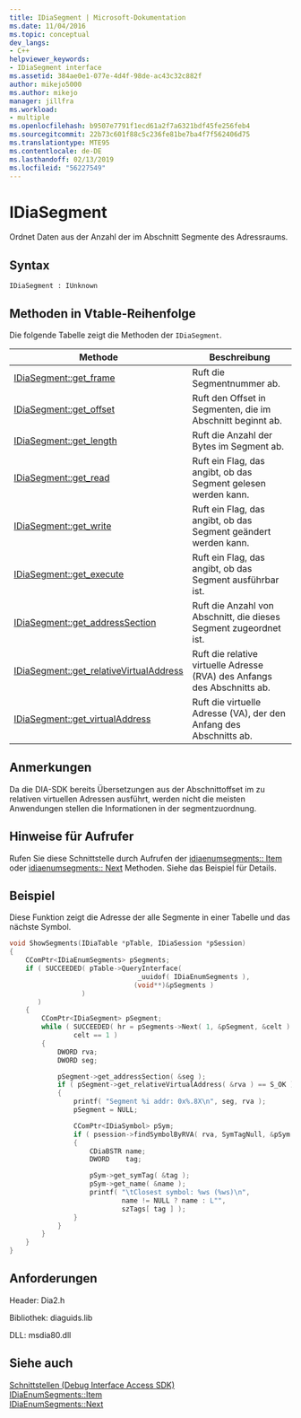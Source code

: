 ```yaml
---
title: IDiaSegment | Microsoft-Dokumentation
ms.date: 11/04/2016
ms.topic: conceptual
dev_langs:
- C++
helpviewer_keywords:
- IDiaSegment interface
ms.assetid: 384ae0e1-077e-4d4f-98de-ac43c32c882f
author: mikejo5000
ms.author: mikejo
manager: jillfra
ms.workload:
- multiple
ms.openlocfilehash: b9507e7791f1ecd61a2f7a6321bdf45fe256feb4
ms.sourcegitcommit: 22b73c601f88c5c236fe81be7ba4f7f562406d75
ms.translationtype: MTE95
ms.contentlocale: de-DE
ms.lasthandoff: 02/13/2019
ms.locfileid: "56227549"
---
```

# <a name="idiasegment"></a>IDiaSegment
Ordnet Daten aus der Anzahl der im Abschnitt Segmente des Adressraums.

## <a name="syntax"></a>Syntax

```
IDiaSegment : IUnknown
```

## <a name="methods-in-vtable-order"></a>Methoden in Vtable-Reihenfolge
Die folgende Tabelle zeigt die Methoden der `IDiaSegment`.

|Methode|Beschreibung|
|------------|-----------------|
|[IDiaSegment::get_frame](../../debugger/debug-interface-access/idiasegment-get-frame.md)|Ruft die Segmentnummer ab.|
|[IDiaSegment::get_offset](../../debugger/debug-interface-access/idiasegment-get-offset.md)|Ruft den Offset in Segmenten, die im Abschnitt beginnt ab.|
|[IDiaSegment::get_length](../../debugger/debug-interface-access/idiasegment-get-length.md)|Ruft die Anzahl der Bytes im Segment ab.|
|[IDiaSegment::get_read](../../debugger/debug-interface-access/idiasegment-get-read.md)|Ruft ein Flag, das angibt, ob das Segment gelesen werden kann.|
|[IDiaSegment::get_write](../../debugger/debug-interface-access/idiasegment-get-write.md)|Ruft ein Flag, das angibt, ob das Segment geändert werden kann.|
|[IDiaSegment::get_execute](../../debugger/debug-interface-access/idiasegment-get-execute.md)|Ruft ein Flag, das angibt, ob das Segment ausführbar ist.|
|[IDiaSegment::get_addressSection](../../debugger/debug-interface-access/idiasegment-get-addresssection.md)|Ruft die Anzahl von Abschnitt, die dieses Segment zugeordnet ist.|
|[IDiaSegment::get_relativeVirtualAddress](../../debugger/debug-interface-access/idiasegment-get-relativevirtualaddress.md)|Ruft die relative virtuelle Adresse (RVA) des Anfangs des Abschnitts ab.|
|[IDiaSegment::get_virtualAddress](../../debugger/debug-interface-access/idiasegment-get-virtualaddress.md)|Ruft die virtuelle Adresse (VA), der den Anfang des Abschnitts ab.|

## <a name="remarks"></a>Anmerkungen
Da die DIA-SDK bereits Übersetzungen aus der Abschnittoffset im zu relativen virtuellen Adressen ausführt, werden nicht die meisten Anwendungen stellen die Informationen in der segmentzuordnung.

## <a name="notes-for-callers"></a>Hinweise für Aufrufer
Rufen Sie diese Schnittstelle durch Aufrufen der [idiaenumsegments:: Item](../../debugger/debug-interface-access/idiaenumsegments-item.md) oder [idiaenumsegments:: Next](../../debugger/debug-interface-access/idiaenumsegments-next.md) Methoden. Siehe das Beispiel für Details.

## <a name="example"></a>Beispiel
Diese Funktion zeigt die Adresse der alle Segmente in einer Tabelle und das nächste Symbol.

```C++
void ShowSegments(IDiaTable *pTable, IDiaSession *pSession)
{
    CComPtr<IDiaEnumSegments> pSegments;
    if ( SUCCEEDED( pTable->QueryInterface(
                                _uuidof( IDiaEnumSegments ),
                               (void**)&pSegments )
                  )
       )
    {
        CComPtr<IDiaSegment> pSegment;
        while ( SUCCEEDED( hr = pSegments->Next( 1, &pSegment, &celt ) ) &&
                celt == 1 )
        {
            DWORD rva;
            DWORD seg;

            pSegment->get_addressSection( &seg );
            if ( pSegment->get_relativeVirtualAddress( &rva ) == S_OK )
            {
                printf( "Segment %i addr: 0x%.8X\n", seg, rva );
                pSegment = NULL;

                CComPtr<IDiaSymbol> pSym;
                if ( psession->findSymbolByRVA( rva, SymTagNull, &pSym ) == S_OK )
                {
                    CDiaBSTR name;
                    DWORD    tag;

                    pSym->get_symTag( &tag );
                    pSym->get_name( &name );
                    printf( "\tClosest symbol: %ws (%ws)\n",
                            name != NULL ? name : L"",
                            szTags[ tag ] );
                }
            }
        }
    }
}
```

## <a name="requirements"></a>Anforderungen
Header: Dia2.h

Bibliothek: diaguids.lib

DLL: msdia80.dll

## <a name="see-also"></a>Siehe auch
[Schnittstellen (Debug Interface Access SDK)](../../debugger/debug-interface-access/interfaces-debug-interface-access-sdk.md)  
[IDiaEnumSegments::Item](../../debugger/debug-interface-access/idiaenumsegments-item.md)  
[IDiaEnumSegments::Next](../../debugger/debug-interface-access/idiaenumsegments-next.md)
